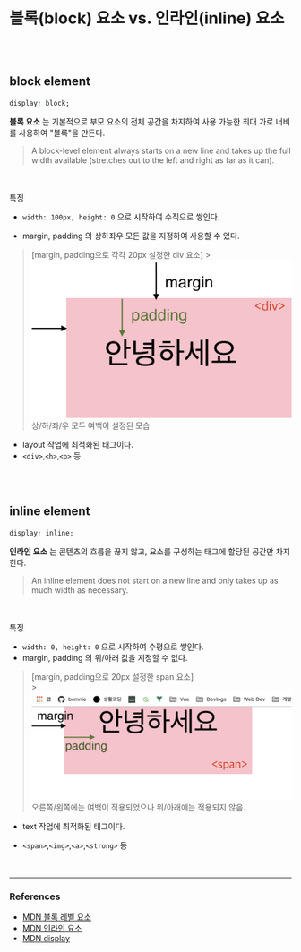 # 블록(block) 요소 vs. 인라인(inline) 요소

<br>
<br>

## block element

```css
display: block;
```

**블록 요소** 는 기본적으로 부모 요소의 전체 공간을 차지하여 사용 가능한 최대 가로 너비를 사용하여 "블록"을 만든다.

> A block-level element always starts on a new line and takes up the full width available (stretches out to the left and right as far as it can).

<br> 
<br>
특징

- `width: 100px, height: 0` 으로 시작하여 수직으로 쌓인다.

- margin, padding 의 상하좌우 모든 값을 지정하여 사용할 수 있다.

> [margin, padding으로 각각 20px 설정한 div 요소] > ![div](../images/css/div.png)
> 상/하/좌/우 모두 여백이 설정된 모습

- layout 작업에 최적화된 태그이다.
- `<div>`,`<h>`,`<p>` 등 <br>

<br>
<br>

## inline element

```css
display: inline;
```

**인라인 요소** 는 콘텐츠의 흐름을 끊지 않고, 요소를 구성하는 태그에 할당된 공간만 차지한다.

> An inline element does not start on a new line and only takes up as much width as necessary.

<br>
<br>
특징

- `width: 0, height: 0` 으로 시작하여
  수평으로 쌓인다.
- margin, padding 의 위/아래 값을 지정할 수 없다.

> [margin, padding으로 20px 설정한 span 요소]<br> > ![span](../images/css/span.png)<br>
> 오른쪽/왼쪽에는 여백이 적용되었으나 위/아래에는 적용되지 않음.

- text 작업에 최적화된 태그이다.

- `<span>`,`<img>`,`<a>`,`<strong>` 등
  <br>
  <br>
  <br>

---

### References

- [MDN 블록 레벨 요소](https://developer.mozilla.org/ko/docs/Web/HTML/Block-level_elements)
- [MDN 인라인 요소](https://developer.mozilla.org/ko/docs/Web/HTML/Inline_elements)
- [MDN display](https://developer.mozilla.org/ko/docs/Web/CSS/display)
